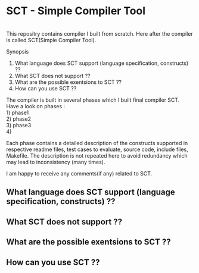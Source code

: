 # SCT - Simple Compiler Tool 
<br/>
This repositry contains compiler I built from scratch. Here after the compiler is called SCT(Simple Compiler Tool).<br/>

Synopsis <br/>
1) What language does SCT support (language specification, constructs) ??
2) What SCT does not support ??
3) What are the possible exentsions to SCT ??
4) How can you use SCT ??

The compiler is built in several phases which I built final compiler SCT.  <br/>
Have a look on phases : <br/>
	1) phase1 <br/>
	2) phase2 <br/>
	3) phase3 <br/>
	4) 
	
Each phase contains a detailed description of the constructs supported in respective readme files, test cases to evaluate, source code, include files, Makefile. The description is not repeated here to avoid redundancy which may lead to inconsistency (many times). <br/>


I am happy to receive any comments(if any) related to SCT. <br/>

## What language does SCT support (language specification, constructs) ??


## What SCT does not support ??


## What are the possible exentsions to SCT ??

## How can you use SCT ??





